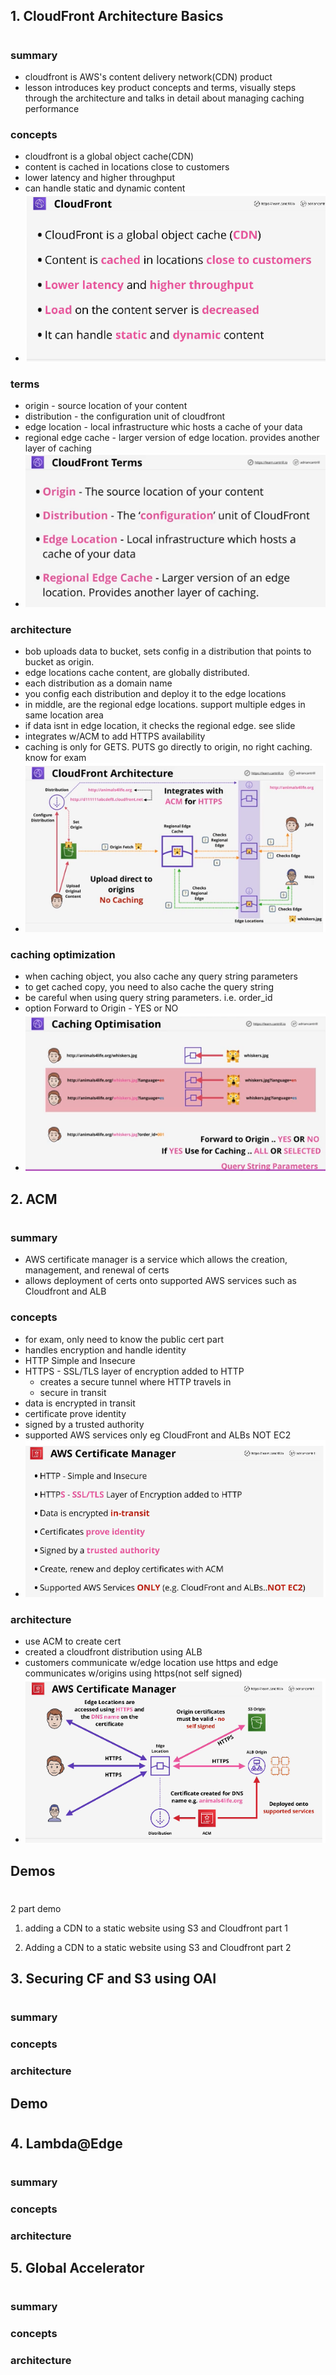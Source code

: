## 1. CloudFront Architecture Basics

#

### summary

- cloudfront is AWS's content delivery network(CDN) product
- lesson introduces key product concepts and terms, visually steps through the architecture and talks in detail about managing caching performance

### concepts

- cloudfront is a global object cache(CDN)
- content is cached in locations close to customers
- lower latency and higher throughput
- can handle static and dynamic content
- ![cfn basics](img/cfnconcepts.png)

### terms

- origin - source location of your content
- distribution - the configuration unit of cloudfront
- edge location - local infrastructure whic hosts a cache of your data
- regional edge cache - larger version of edge location. provides another layer of caching
- ![cfn terms](img/cfnterms.png)

### architecture

- bob uploads data to bucket, sets config in a distribution that points to bucket as origin.
- edge locations cache content, are globally distributed.
- each distribution as a domain name
- you config each distribution and deploy it to the edge locations
- in middle, are the regional edge locations. support multiple edges in same location area
- if data isnt in edge location, it checks the regional edge. see slide
- integrates w/ACM to add HTTPS availability
- caching is only for GETS. PUTS go directly to origin, no right caching. know for exam
- ![cfn arch basics w/regional edges](img/cfnarch.png)

### caching optimization

- when caching object, you also cache any query string parameters
- to get cached copy, you need to also cache the query string
- be careful when using query string parameters. i.e. order_id
- option Forward to Origin - YES or NO
- ![cfn optimization and query strings](img/cfnoptimization.png)

## 2. ACM

#

### summary

- AWS certificate manager is a service which allows the creation, management, and renewal of certs
- allows deployment of certs onto supported AWS services such as Cloudfront and ALB

### concepts

- for exam, only need to know the public cert part
- handles encryption and handle identity
- HTTP Simple and Insecure
- HTTPS - SSL/TLS layer of encryption added to HTTP
  - creates a secure tunnel where HTTP travels in
  - secure in transit
- data is encrypted in transit
- certificate prove identity
- signed by a trusted authority
- supported AWS services only eg CloudFront and ALBs NOT EC2
- ![cert mgr concepts](img/cfncertmgr.png)

### architecture

- use ACM to create cert
- created a cloudfront distribution using ALB
- customers communicate w/edge location use https and edge communicates w/origins using https(not self signed)
- ![cert mgr arch](img/cfncertmgrarch.png)

## Demos

#

2 part demo

1. adding a CDN to a static website using S3 and Cloudfront part 1

2. Adding a CDN to a static website using S3 and Cloudfront part 2

## 3. Securing CF and S3 using OAI

#

### summary

### concepts

### architecture

## Demo

#

## 4. Lambda@Edge

#

### summary

### concepts

### architecture

## 5. Global Accelerator

#

### summary

### concepts

### architecture
